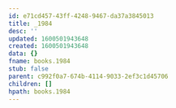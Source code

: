 ```yaml
---
id: e71cd457-43ff-4248-9467-da37a3845013
title: _1984
desc: ''
updated: 1600501943648
created: 1600501943648
data: {}
fname: books.1984
stub: false
parent: c992f0a7-674b-4114-9033-2ef3c1d45706
children: []
hpath: books.1984
---
```

## 
